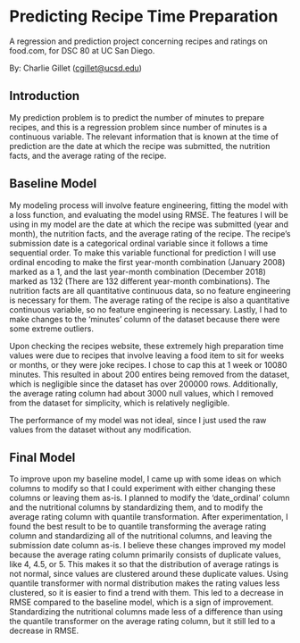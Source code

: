 # Predicting Recipe Time Preparation
A regression and prediction project concerning recipes and ratings on food.com, for DSC 80 at UC San Diego.

By: Charlie Gillet (cgillet@ucsd.edu)

## Introduction

My prediction problem is to predict the number of minutes to prepare recipes, and this is a regression problem since number of minutes is a continuous variable. The relevant information that is known at the time of prediction are the date at which the recipe was submitted, the nutrition facts, and the average rating of the recipe.

## Baseline Model

My modeling process will involve feature engineering, fitting the model with a loss function, and evaluating the model using RMSE. The features I will be using in my model are the date at which the recipe was submitted (year and month), the nutrition facts, and the average rating of the recipe. The recipe’s submission date is a categorical ordinal variable since it follows a time sequential order. To make this variable functional for prediction I will use ordinal encoding to make the first year-month combination (January 2008) marked as a 1, and the last year-month combination (December 2018) marked as 132 (There are 132 different year-month combinations). The nutrition facts are all quantitative continuous data, so no feature engineering is necessary for them. The average rating of the recipe is also a quantitative continuous variable, so no feature engineering is necessary. Lastly, I had to make changes to the ‘minutes’ column of the dataset because there were some extreme outliers. 

Upon checking the recipes website, these extremely high preparation time values were due to recipes that involve leaving a food item to sit for weeks or months, or they were joke recipes. I chose to cap this at 1 week or 10080 minutes. This resulted in about 200 entires being removed from the dataset, which is negligible since the dataset has over 200000 rows. Additionally, the average rating column had about 3000 null values, which I removed from the dataset for simplicity, which is relatively negligible.

The performance of my model was not ideal, since I just used the raw values from the dataset without any modification.

## Final Model

To improve upon my baseline model, I came up with some ideas on which columns to modify so that I could experiment with either changing these columns or leaving them as-is. I planned to modify the ‘date_ordinal’ column and the nutritional columns by standardizing them, and to modify the average rating column with quantile transformation. After experimentation, I found the best result to be to quantile transforming the average rating column and standardizing all of the nutritional columns, and leaving the submission date column as-is. I believe these changes improved my model because the average rating column primarily consists of duplicate values, like 4, 4.5, or 5. This makes it so that the distribution of average ratings is not normal, since values are clustered around these duplicate values. Using quantile transformer with normal distribution makes the rating values less clustered, so it is easier to find a trend with them. This led to a decrease in RMSE compared to the baseline model, which is a sign of improvement. Standardizing the nutritional columns made less of a difference than using the quantile transformer on the average rating column, but it still led to a decrease in RMSE.